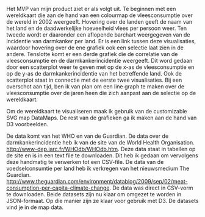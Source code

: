 Het MVP van mijn product ziet er als volgt uit. Te beginnen met een wereldkaart die aan de hand van een colourmap de vleesconsumptie over de wereld in 2002 weergeeft. Hovering over de landen geeft de naam van het land en de daadwerkelijke hoeveelheid vlees per persoon weer. Ten tweede wordt er daaronder een aflopende barchart weergegeven van de incidentie van darmkanker per land. Er is een link tussen deze visualisaties, waardoor hovering over de ene grafiek ook een selectie laat zien in de andere. Tenslotte komt er een derde grafiek die de correlatie van de vleesconsumptie en de darmkankerincidentie weergeeft. Dit word gedaan door een scatterplot weer te geven met op de x-as de vleesconsumptie en op de y-as de darmkankerincidentie van het betreffende land. Ook de scatterplot staat in connectie met de eerste twee visualisaties. Bij een overschot aan tijd, ben ik van plan om een line graph te maken over de vleesconsumptie over de jaren heen die zich aanpast aan de selectie op de wereldkaart.

Om de wereldkaart te visualiseren maak ik gebruik van de customizable SVG map DataMaps. De rest van de grafieken ga ik maken aan de hand van D3 voorbeelden.

De data komt van het WHO en van de Guardian. De data over de darmkankerincidentie heb ik van de site van de World Health Organisation. http://www-dep.iarc.fr/WHOdb/WHOdb.htm. Deze data staat in tabellen op de site en is in een text file te downloaden. Dit heb ik gedaan om vervolgens deze handmatig te verwerken tot een CSV-file. De data van de voedselconsumtie per land heb ik verkregen van het nieuwsmedium The Guardian. http://www.theguardian.com/environment/datablog/2009/sep/02/meat-consumption-per-capita-climate-change. De data was direct in CSV-vorm te downloaden. Beide datasets zijn nu klaar om omgezet te worden in JSON-formaat. Op die manier zijn ze klaar voor gebruik met D3. De datasets vind je in de map data.

